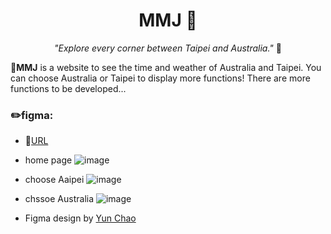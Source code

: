 <h1 align="center"> MMJ 🌱</h1>
<p align="center"> <i>"Explore every corner between Taipei and Australia."</i> 🧭</p>

👋**MMJ** is a website to see the time and weather of Australia and Taipei. You can choose Australia or Taipei to display more functions! 
  There are more functions to be developed...

### ✏️figma: 

- 🔗[URL](https://www.figma.com/file/NyDMf2g4774evL61WgDvHk/clock?node-id=0%3A1&t=AriOGKRg6nHJWNre-1)
- home page
![image](https://user-images.githubusercontent.com/95430501/219581838-d8420c8e-2b3d-479b-a415-be405b2489f7.png)
- choose Aaipei
![image](https://user-images.githubusercontent.com/95430501/219581661-82ae172b-4a81-440f-9ec9-bec435adcfd9.png)
- chssoe Australia
![image](https://user-images.githubusercontent.com/95430501/219581716-fa89974c-3f2e-4ff6-8fc2-3b9e63c56d7d.png)

- Figma design by [Yun Chao](https://github.com/seemovelive)
